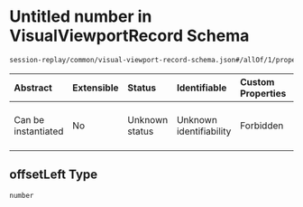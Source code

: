 # Untitled number in VisualViewportRecord Schema

```txt
session-replay/common/visual-viewport-record-schema.json#/allOf/1/properties/data/properties/offsetLeft
```



| Abstract            | Extensible | Status         | Identifiable            | Custom Properties | Additional Properties | Access Restrictions | Defined In                                                                                                                     |
| :------------------ | :--------- | :------------- | :---------------------- | :---------------- | :-------------------- | :------------------ | :----------------------------------------------------------------------------------------------------------------------------- |
| Can be instantiated | No         | Unknown status | Unknown identifiability | Forbidden         | Allowed               | none                | [visual-viewport-record-schema.json\*](../out/session-replay/common/visual-viewport-record-schema.json "open original schema") |

## offsetLeft Type

`number`
